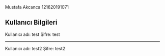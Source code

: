 ﻿Mustafa Akcanca	121620191071

Kullanıcı Bilgileri
---
Kullanıcı adı: test
Şifre: test

---
Kullanıcı adı: test2
Şifre: test2
